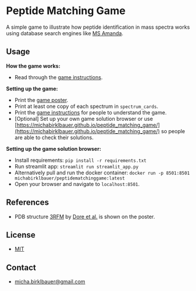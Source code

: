 # Peptide Matching Game

A simple game to illustrate how peptide identification in mass spectra works
using database search engines like [MS Amanda](https://pubs.acs.org/doi/full/10.1021/pr500202e).

## Usage

**How the game works:**
- Read through the [game instructions](https://github.com/michabirklbauer/peptide_matching_game/blob/master/Game_Rules.pdf).

**Setting up the game:**
- Print the [game poster](https://github.com/michabirklbauer/peptide_matching_game/blob/master/Game_Poster.pdf).
- Print at least one copy of each spectrum in `spectrum_cards`.
- Print the [game instructions](https://github.com/michabirklbauer/peptide_matching_game/blob/master/Game_Rules.pdf) for people to understand the game.
- [Optional] Set up your own game solution browser or use [https://michabirklbauer.github.io/peptide_matching_game/](https://michabirklbauer.github.io/peptide_matching_game/) so people are able to check their solutions.

**Setting up the game solution browser:**
- Install requirements: `pip install -r requirements.txt`
- Run streamlit app: `streamlit run streamlit_app.py`
- Alternatively pull and run the docker container: `docker run -p 8501:8501 michabirklbauer/peptidematchinggame:latest`
- Open your browser and navigate to `localhost:8501`.

## References

- PDB structure [3RFM](https://www.rcsb.org/structure/3RFM) by [Dore et al.](http://dx.doi.org/10.1016/j.str.2011.06.014) is shown on the poster.

## License

- [MIT](https://github.com/michabirklbauer/peptide_matching_game/blob/master/LICENSE)

## Contact

- [micha.birklbauer@gmail.com](mailto:micha.birklbauer@gmail.com)
